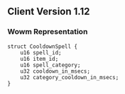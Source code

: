 ## Client Version 1.12

### Wowm Representation
```rust,ignore
struct CooldownSpell {
    u16 spell_id;    
    u16 item_id;    
    u16 spell_category;    
    u32 cooldown_in_msecs;    
    u32 category_cooldown_in_msecs;    
}

```
